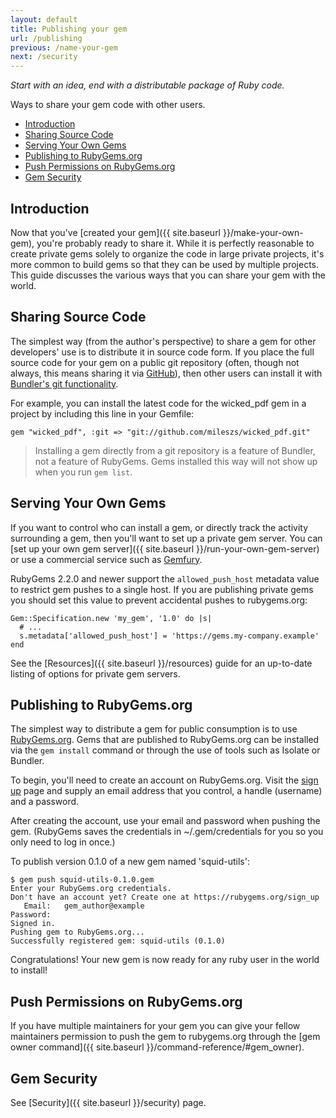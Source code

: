 ```yaml
---
layout: default
title: Publishing your gem
url: /publishing
previous: /name-your-gem
next: /security
---
```


<em class="t-gray">Start with an idea, end with a distributable package of Ruby code.</em>

Ways to share your gem code with other users.

* [Introduction](#introduction)
* [Sharing Source Code](#sharing-source-code)
* [Serving Your Own Gems](#serving-your-own-gems)
* [Publishing to RubyGems.org](#publishing-to-rubygemsorg)
* [Push Permissions on RubyGems.org](#push-permissions-on-rubygemsorg)
* [Gem Security](#gem-security)

Introduction
------------

Now that you've [created your gem]({{ site.baseurl }}/make-your-own-gem), you're probably ready
to share it.  While it is perfectly reasonable to create private gems solely to
organize the code in large private projects, it's more common to build gems so
that they can be used by multiple projects.  This guide discusses the various
ways that you can share your gem with the world.

Sharing Source Code
-------------------

The simplest way (from the author's perspective) to share a gem for other
developers' use is to distribute it in source code form. If you place the full
source code for your gem on a public git repository (often, though not always,
this means sharing it via [GitHub](https://github.com)), then other users can
install it with [Bundler's git functionality](http://bundler.io/git.html).

For example, you can install the latest code for the wicked_pdf gem in a
project by including this line in your Gemfile:

    gem "wicked_pdf", :git => "git://github.com/mileszs/wicked_pdf.git"

> Installing a gem directly from a git repository is a feature of Bundler, not
> a feature of RubyGems. Gems installed this way will not show up when you run
> `gem list`.

Serving Your Own Gems
---------------------

If you want to control who can install a gem, or directly track the activity
surrounding a gem, then you'll want to set up a private gem server. You can
[set up your own gem server]({{ site.baseurl }}/run-your-own-gem-server) or use a commercial
service such as [Gemfury](http://www.gemfury.com/).

RubyGems 2.2.0 and newer support the `allowed_push_host` metadata value to
restrict gem pushes to a single host.  If you are publishing private gems you
should set this value to prevent accidental pushes to rubygems.org:

    Gem::Specification.new 'my_gem', '1.0' do |s|
      # ...
      s.metadata['allowed_push_host'] = 'https://gems.my-company.example'
    end

See the [Resources]({{ site.baseurl }}/resources) guide for an up-to-date listing of options for
private gem servers.

Publishing to RubyGems.org
--------------------------

The simplest way to distribute a gem for public consumption is to use
[RubyGems.org](https://rubygems.org/).  Gems that are published to RubyGems.org
can be installed via the `gem install` command or through the use of tools such
as Isolate or Bundler.

To begin, you'll need to create an account on RubyGems.org. Visit the [sign
up](https://rubygems.org/users/new) page and supply an email address that you
control, a handle (username) and a password.

After creating the account, use your email and password when pushing the gem.
(RubyGems saves the credentials in ~/.gem/credentials for you so you only need
to log in once.)

To publish version 0.1.0 of a new gem named 'squid-utils':

    $ gem push squid-utils-0.1.0.gem
    Enter your RubyGems.org credentials.
    Don't have an account yet? Create one at https://rubygems.org/sign_up
       Email:   gem_author@example
    Password:
    Signed in.
    Pushing gem to RubyGems.org...
    Successfully registered gem: squid-utils (0.1.0)

Congratulations! Your new gem is now ready for any ruby user in the world to
install!

Push Permissions on RubyGems.org
--------------------------------

If you have multiple maintainers for your gem you can give your fellow
maintainers permission to push the gem to rubygems.org through the [gem
owner command]({{ site.baseurl }}/command-reference/#gem_owner).

Gem Security
------------

See [Security]({{ site.baseurl }}/security) page.
